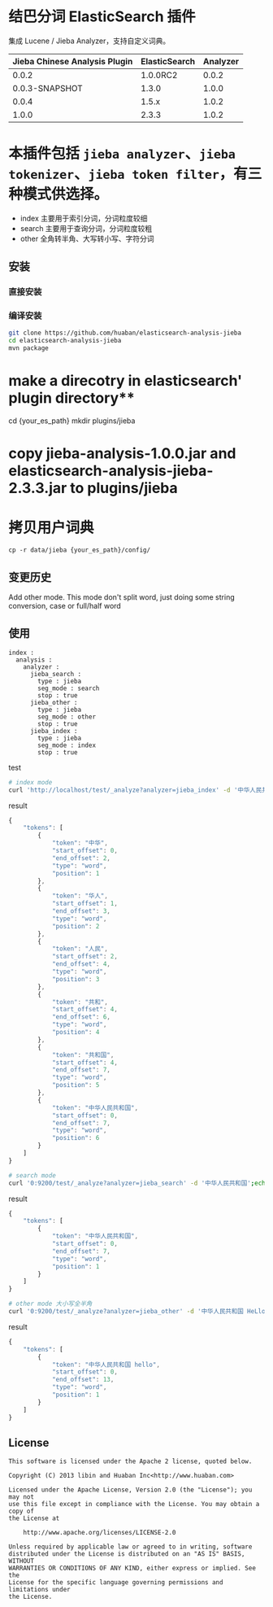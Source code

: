 结巴分词 ElasticSearch 插件
===========================

集成 Lucene / Jieba Analyzer，支持自定义词典。


| Jieba Chinese Analysis Plugin | ElasticSearch | Analyzer       |
|-------------------------------|---------------|----------------|
| 0.0.2                         | 1.0.0RC2      | 0.0.2          |
| 0.0.3-SNAPSHOT                | 1.3.0         | 1.0.0          |
| 0.0.4                         | 1.5.x         | 1.0.2          |
| 1.0.0                         | 2.3.3         | 1.0.2          |


本插件包括 `jieba analyzer`、`jieba tokenizer`、`jieba token filter`，有三种模式供选择。
=======

-	index 主要用于索引分词，分词粒度较细
-	search 主要用于查询分词，分词粒度较粗
-	other 全角转半角、大写转小写、字符分词

安装
----

### 直接安装

### 编译安装

```sh
git clone https://github.com/huaban/elasticsearch-analysis-jieba
cd elasticsearch-analysis-jieba
mvn package
```

# make a direcotry in elasticsearch' plugin directory**

cd {your_es_path}
mkdir plugins/jieba

# copy jieba-analysis-1.0.0.jar and elasticsearch-analysis-jieba-2.3.3.jar to plugins/jieba


# 拷贝用户词典

```
cp -r data/jieba {your_es_path}/config/

```

变更历史
--------

Add other mode. This mode don't split word, just doing some string conversion, case or full/half word

使用
----

```
index :
  analysis :
    analyzer :
      jieba_search :
        type : jieba
        seg_mode : search
        stop : true
      jieba_other :
        type : jieba
        seg_mode : other
        stop : true
      jieba_index :
        type : jieba
        seg_mode : index
        stop : true
```

test

```sh
# index mode
curl 'http://localhost/test/_analyze?analyzer=jieba_index' -d '中华人民共和国';echo
```

result

```javascript
{
    "tokens": [
        {
            "token": "中华",
            "start_offset": 0,
            "end_offset": 2,
            "type": "word",
            "position": 1
        },
        {
            "token": "华人",
            "start_offset": 1,
            "end_offset": 3,
            "type": "word",
            "position": 2
        },
        {
            "token": "人民",
            "start_offset": 2,
            "end_offset": 4,
            "type": "word",
            "position": 3
        },
        {
            "token": "共和",
            "start_offset": 4,
            "end_offset": 6,
            "type": "word",
            "position": 4
        },
        {
            "token": "共和国",
            "start_offset": 4,
            "end_offset": 7,
            "type": "word",
            "position": 5
        },
        {
            "token": "中华人民共和国",
            "start_offset": 0,
            "end_offset": 7,
            "type": "word",
            "position": 6
        }
    ]
}
```

```sh
# search mode
curl '0:9200/test/_analyze?analyzer=jieba_search' -d '中华人民共和国';echo
```

result

```javascript
{
    "tokens": [
        {
            "token": "中华人民共和国",
            "start_offset": 0,
            "end_offset": 7,
            "type": "word",
            "position": 1
        }
    ]
}
```

```sh
# other mode 大小写全半角
curl '0:9200/test/_analyze?analyzer=jieba_other' -d '中华人民共和国 HeLlo';echo
```

result

```javascript
{
    "tokens": [
        {
            "token": "中华人民共和国 hello",
            "start_offset": 0,
            "end_offset": 13,
            "type": "word",
            "position": 1
        }
    ]
}
```

License
-------

```
This software is licensed under the Apache 2 license, quoted below.

Copyright (C) 2013 libin and Huaban Inc<http://www.huaban.com>

Licensed under the Apache License, Version 2.0 (the "License"); you may not
use this file except in compliance with the License. You may obtain a copy of
the License at

    http://www.apache.org/licenses/LICENSE-2.0

Unless required by applicable law or agreed to in writing, software
distributed under the License is distributed on an "AS IS" BASIS, WITHOUT
WARRANTIES OR CONDITIONS OF ANY KIND, either express or implied. See the
License for the specific language governing permissions and limitations under
the License.
```
